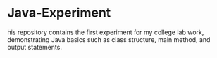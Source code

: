 # Java-Experiment
his repository contains the first experiment for my college lab work, demonstrating Java basics such as class structure, main method, and output statements.
